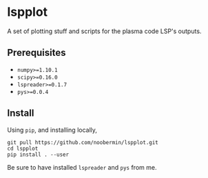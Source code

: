 lspplot
=========

A set of plotting stuff and scripts for the plasma code LSP's outputs.

Prerequisites
-------------
* `numpy>=1.10.1`
* `scipy>=0.16.0`
* `lspreader>=0.1.7`
* `pys>=0.0.4`

Install
-------

Using `pip`, and installing locally,

    git pull https://github.com/noobermin/lspplot.git
    cd lspplot
    pip install . --user

Be sure to have installed `lspreader` and `pys` from me.
